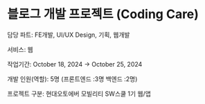 # 블로그 개발 프로젝트 (Coding Care)

담당 파트: FE개발, UI/UX Design, 기획, 웹개발 


서비스: 웹


작업기간: October 18, 2024 → October 25, 2024


개발 인원(역할): 5명 (프론트엔드 :3명 백엔드 :2명)


프로젝트 구분: 현대오토에버 모빌리티 SW스쿨 1기 웹/앱

